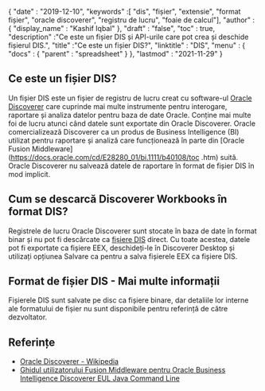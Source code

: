 {
  "date" : "2019-12-10",
  "keywords" :[ "dis", "fișier", "extensie", "format fișier", "oracle discoverer", "registru de lucru", "foaie de calcul"],
  "author" : {
    "display_name" : "Kashif Iqbal"
},
  "draft" : "false",
  "toc" : true,
  "description" :"Ce este un fișier DIS și API-urile care pot crea și deschide fișierul DIS.",
  "title" :"Ce este un fișier DIS?",
  "linktitle" : "DIS",
  "menu" : {
    "docs" : {
      "parent" : "spreadsheet"
}
},
  "lastmod" : "2021-11-29"
}

## Ce este un fișier DIS?

Un fișier DIS este un fișier de registru de lucru creat cu software-ul [Oracle Discoverer](https://docs.oracle.com/cd/E28389_01/bi.1111/b40107/overview.htm) care cuprinde mai multe instrumente pentru interogare, raportare și analiza datelor pentru baza de date Oracle. Conține mai multe foi de lucru atunci când datele sunt exportate din Oracle Discoverer. Oracle comercializează Discoverer ca un produs de Business Intelligence (BI) utilizat pentru raportare și analiză care funcționează în parte din [Oracle Fusion Middleware](https://docs.oracle.com/cd/E28280_01/bi.1111/b40108/toc .htm) suită. Oracle Discoverer nu salvează datele de raportare în format de fișier DIS în mod implicit.

## Cum se descarcă Discoverer Workbooks în format DIS?

Registrele de lucru Oracle Discoverer sunt stocate în baza de date în format binar și nu pot fi descărcate ca [fișiere DIS](https://forums.oracle.com/ords/apexds/post/can-i-download-all-discoverer-workbooks-to-my-computer-4127) direct. Cu toate acestea, datele pot fi exportate ca fișiere EEX, deschideți-le în Discoverer Desktop și utilizați opțiunea Salvare ca pentru a salva fișierele EEX ca fișiere DIS.

## Format de fișier DIS - Mai multe informații

Fișierele DIS sunt salvate pe disc ca fișiere binare, dar detaliile lor interne ale formatului de fișier nu sunt disponibile pentru referință de către dezvoltator.

## Referințe

* [Oracle Discoverer - Wikipedia](https://en.wikipedia.org/wiki/Oracle_Discoverer)
* [Ghidul utilizatorului Fusion Middleware pentru Oracle Business Intelligence Discoverer EUL Java Command Line](https://docs.oracle.com/cd/E28280_01/bi.1111/b40108/toc.htm)

